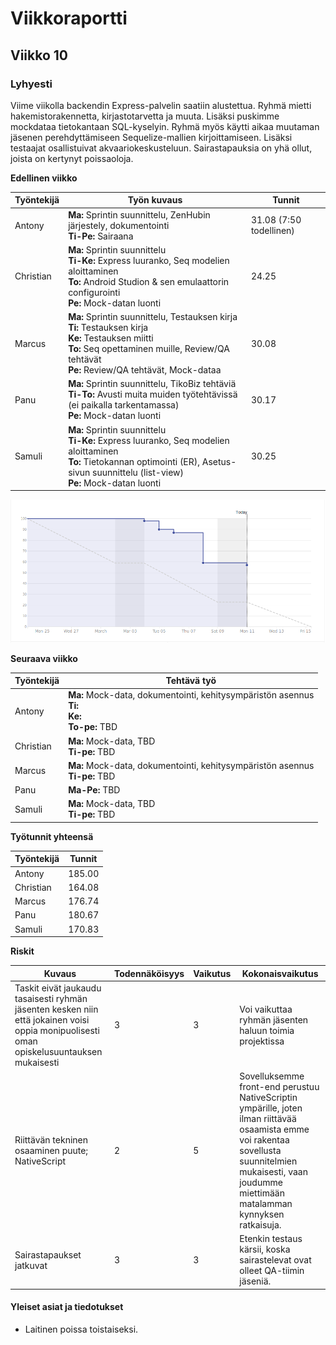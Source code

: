 # Viikkoraportti
## Viikko 10
### Lyhyesti

Viime viikolla backendin Express-palvelin saatiin alustettua. Ryhmä mietti hakemistorakennetta, kirjastotarvetta ja muuta. Lisäksi puskimme mockdataa tietokantaan SQL-kyselyin. Ryhmä myös käytti aikaa muutaman jäsenen perehdyttämiseen Sequelize-mallien kirjoittamiseen. Lisäksi testaajat osallistuivat akvaariokeskusteluun. Sairastapauksia on yhä ollut, joista on kertynyt poissaoloja.

**Edellinen viikko**

Työntekijä | Työn kuvaus | Tunnit
-----|-----|-----
Antony | **Ma:** Sprintin suunnittelu, ZenHubin järjestely, dokumentointi <br> **Ti-Pe:** Sairaana  | 31.08 (7:50 todellinen)
Christian | **Ma:** Sprintin suunnittelu <br> **Ti-Ke:** Express luuranko, Seq modelien aloittaminen <br> **To:** Android Studion & sen emulaattorin configurointi<br> **Pe:** Mock-datan luonti | 24.25
Marcus | **Ma:** Sprintin suunnittelu, Testauksen kirja <br> **Ti:** Testauksen kirja <br> **Ke:** Testauksen miitti <br> **To:** Seq opettaminen muille, Review/QA tehtävät <br> **Pe:** Review/QA tehtävät, Mock-dataa  | 30.08
Panu | **Ma:** Sprintin suunnittelu, TikoBiz tehtäviä <br> **Ti-To:** Avusti muita muiden työtehtävissä (ei paikalla tarkentamassa) <br> **Pe:** Mock-datan luonti   | 30.17
Samuli | **Ma:** Sprintin suunnittelu <br> **Ti-Ke:** Express luuranko, Seq modelien aloittaminen <br> **To:** Tietokannan optimointi (ER), Asetus-sivun suunnittelu (list-view) <br> **Pe:** Mock-datan luonti  | 30.25

![burndown](../../kuvat/vko9-burndown.png)

**Seuraava viikko**

Työntekijä | Tehtävä työ
-----|-----
Antony | **Ma:** Mock-data, dokumentointi, kehitysympäristön asennus <br> **Ti:** <br> **Ke:** <br> **To-pe:** TBD
Christian | **Ma:** Mock-data, TBD <br> **Ti-pe:** TBD
Marcus | **Ma:** Mock-data, dokumentointi, kehitysympäristön asennus <br> **Ti-pe:** TBD
Panu | **Ma-Pe:** TBD
Samuli | **Ma:** Mock-data, TBD <br> **Ti-pe:** TBD

**Työtunnit yhteensä**

Työntekijä | Tunnit
---|---
Antony | 185.00
Christian | 164.08
Marcus | 176.74
Panu | 180.67
Samuli | 170.83

**Riskit**

Kuvaus | Todennäköisyys | Vaikutus | Kokonaisvaikutus
----|----|----|----
Taskit eivät jaukaudu tasaisesti ryhmän jäsenten kesken niin että jokainen voisi oppia monipuolisesti oman opiskelusuuntauksen mukaisesti | 3 | 3 | Voi vaikuttaa ryhmän jäsenten haluun toimia projektissa
Riittävän tekninen osaaminen puute; NativeScript | 2 | 5 | Sovelluksemme front-end perustuu NativeScriptin ympärille, joten ilman riittävää osaamista emme voi rakentaa sovellusta suunnitelmien mukaisesti, vaan joudumme miettimään matalamman kynnyksen ratkaisuja.
Sairastapaukset jatkuvat | 3 | 3 | Etenkin testaus kärsii, koska sairastelevat ovat olleet QA-tiimin jäseniä.

#### Yleiset asiat ja tiedotukset

- Laitinen poissa toistaiseksi.